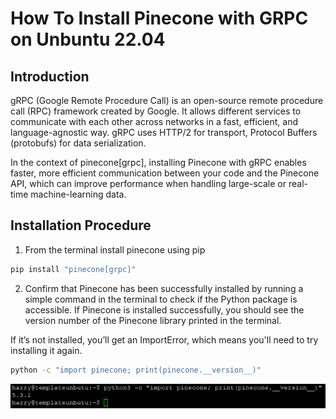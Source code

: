 # How To Install Pinecone with GRPC on Unbuntu 22.04

## Introduction

gRPC (Google Remote Procedure Call) is an open-source remote procedure call (RPC) framework created by Google. It allows different services to communicate with each other across networks in a fast, efficient, and language-agnostic way. gRPC uses HTTP/2 for transport, Protocol Buffers (protobufs) for data serialization. 

In the context of pinecone[grpc], installing Pinecone with gRPC enables faster, more efficient communication between your code and the Pinecone API, which can improve performance when handling large-scale or real-time machine-learning data.

## Installation Procedure

1. From the terminal install pinecone using pip

```bash
pip install "pinecone[grpc]"
```

2. Confirm that Pinecone has been successfully installed by running a simple command in the terminal to check if the Python package is accessible. If Pinecone is installed successfully, you should see the version number of the Pinecone library printed in the terminal.

If it’s not installed, you’ll get an ImportError, which means you'll need to try installing it again.

```bash
python -c "import pinecone; print(pinecone.__version__)"
```

![success](image.png)

